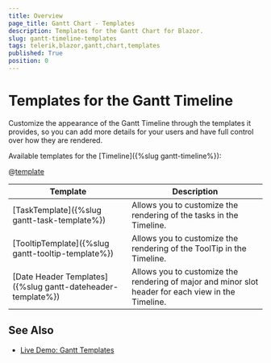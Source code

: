 ```yaml
---
title: Overview
page_title: Gantt Chart - Templates
description: Templates for the Gantt Chart for Blazor.
slug: gantt-timeline-templates
tags: telerik,blazor,gantt,chart,templates
published: True
position: 0
---
```


# Templates for the Gantt Timeline

Customize the appearance of the Gantt Timeline through the templates it provides, so you can add more details for your users and have full control over how they are rendered.

Available templates for the [Timeline]({%slug gantt-timeline%}):

@[template](/_contentTemplates/common/parameters-table-styles.md#table-layout)

| Template | Description |
| --- | --- |
| [TaskTemplate]({%slug gantt-task-template%}) | Allows you to customize the rendering of the tasks in the Timeline. |
| [TooltipTemplate]({%slug gantt-tooltip-template%}) | Allows you to customize the rendering of the ToolTip in the Timeline. |
| [Date Header Templates]({%slug gantt-dateheader-template%}) | Allows you to customize the rendering of major and minor slot header for each view in the Timeline. |

## See Also

  * [Live Demo: Gantt Templates](https://demos.telerik.com/blazor-ui/gantt/templates)